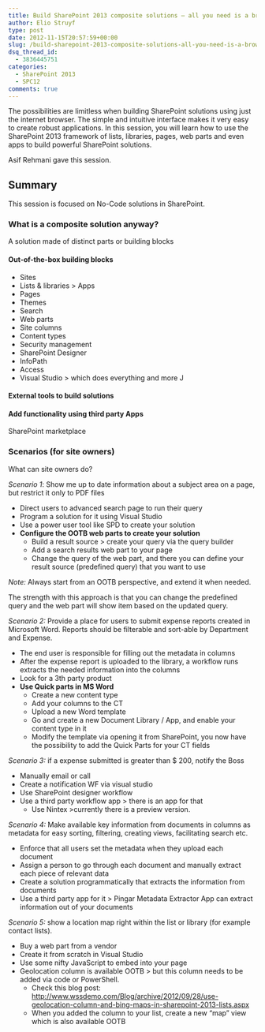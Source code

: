 ```yaml
---
title: Build SharePoint 2013 composite solutions – all you need is a browser! (SharePoint Conference – SPC12)
author: Elio Struyf
type: post
date: 2012-11-15T20:57:59+00:00
slug: /build-sharepoint-2013-composite-solutions-all-you-need-is-a-browser-sharepoint-conference-spc12/
dsq_thread_id:
  - 3836445751
categories:
  - SharePoint 2013
  - SPC12
comments: true
---
```


The possibilities are limitless when building SharePoint solutions using just the internet browser. The simple and intuitive interface makes it very easy to create robust applications. In this session, you will learn how to use the SharePoint 2013 framework of lists, libraries, pages, web parts and even apps to build powerful SharePoint solutions.

Asif Rehmani gave this session.

## Summary

This session is focused on No-Code solutions in SharePoint.

### What is a composite solution anyway?

A solution made of distinct parts or building blocks

#### Out-of-the-box building blocks

  * Sites
  * Lists & libraries > Apps
  * Pages
  * Themes
  * Search
  * Web parts
  * Site columns
  * Content types
  * Security management
  * SharePoint Designer
  * InfoPath
  * Access
  * Visual Studio > which does everything and more J

#### External tools to build solutions

#### Add functionality using third party Apps

SharePoint marketplace

### Scenarios (for site owners)

What can site owners do?

_Scenario 1_: Show me up to date information about a subject area on a page, but restrict it only to PDF files

  * Direct users to advanced search page to run their query
  * Program a solution for it using Visual Studio
  * Use a power user tool like SPD to create your solution
  * **Configure the OOTB web parts to create your solution** 
      * Build a result source > create your query via the query builder
      * Add a search results web part to your page
      * Change the query of the web part, and there you can define your result source (predefined query) that you want to use

_Note:_ Always start from an OOTB perspective, and extend it when needed.

The strength with this approach is that you can change the predefined query and the web part will show item based on the updated query.

_Scenario 2:_ Provide a place for users to submit expense reports created in Microsoft Word. Reports should be filterable and sort-able by Department and Expense.

  * The end user is responsible for filling out the metadata in columns
  * After the expense report is uploaded to the library, a workflow runs extracts the needed information into the columns
  * Look for a 3th party product
  * **Use Quick parts in MS Word** 
      * Create a new content type
      * Add your columns to the CT
      * Upload a new Word template
      * Go and create a new Document Library / App, and enable your content type in it
      * Modify the template via opening it from SharePoint, you now have the possibility to add the Quick Parts for your CT fields

_Scenario 3:_ if a expense submitted is greater than $ 200, notify the Boss

  * Manually email or call
  * Create a notification WF via visual studio
  * Use SharePoint designer workflow
  * Use a third party workflow app > there is an app for that 
      * Use Nintex >currently there is a preview version.

_Scenario 4:_ Make available key information from documents in columns as metadata for easy sorting, filtering, creating views, facilitating search etc.

  * Enforce that all users set the metadata when they upload each document
  * Assign a person to go through each document and manually extract each piece of relevant data
  * Create a solution programmatically that extracts the information from documents
  * Use a third party app for it > Pingar Metadata Extractor App can extract information out of your documents

_Scenario 5:_ show a location map right within the list or library (for example contact lists).

  * Buy a web part from a vendor
  * Create it from scratch in Visual Studio
  * Use some nifty JavaScript to embed into your page
  * Geolocation column is available OOTB > but this column needs to be added via code or PowerShell. 
      * Check this blog post: <http://www.wssdemo.com/Blog/archive/2012/09/28/use-geolocation-column-and-bing-maps-in-sharepoint-2013-lists.aspx>
      * When you added the column to your list, create a new “map” view which is also available OOTB